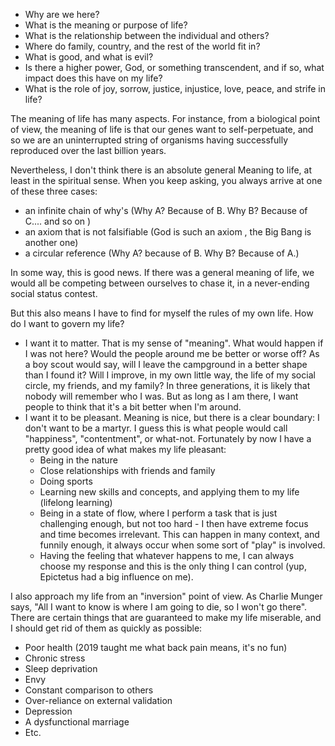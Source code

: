 - Why are we here?
- What is the meaning or purpose of life?
- What is the relationship between the individual and others?
- Where do family, country, and the rest of the world fit in?
- What is good, and what is evil?
- Is there a higher power, God, or something transcendent, and if so, what impact does this have on my life?
- What is the role of joy, sorrow, justice, injustice, love, peace, and strife in life?


The meaning of life has many aspects. For instance, from a biological point of view, the meaning of life is that our genes want to self-perpetuate, and so we are an uninterrupted string of organisms having successfully reproduced over the last billion years.

Nevertheless, I don't think there is an absolute general Meaning to life, at least in the spiritual sense. When you keep asking, you always arrive at one of these three cases:
- an infinite chain of why's (Why A? Because of B. Why B? Because of C.... and so on )
- an axiom that is not falsifiable (God is such an axiom , the Big Bang is another one)
- a circular reference (Why A? because of B. Why B? Because of A.)


In some way, this is good news. If there was a general meaning of life, we would all be competing between ourselves to chase it, in a never-ending social status contest.

But this also means I have to find for myself the rules of my own life. How do I want to govern my life?
- I want it to matter. That is my sense of "meaning". What would happen if I was not here? Would the people around me be better or worse off? As a boy scout would say, will I leave the campground in a better shape than I found it? Will I improve, in my own little way, the life of my social circle, my friends, and my family? In three generations, it is likely that nobody will remember who I was. But as long as I am there, I want people to think that it's a bit better when I'm around.
- I want it to be pleasant. Meaning is nice, but there is a clear boundary: I don't want to be a martyr. I guess this is what people would call "happiness", "contentment", or what-not. Fortunately by now I have a pretty good idea of what makes my life pleasant:
	- Being in the nature
	- Close relationships with friends and family
	- Doing sports
	- Learning new skills and concepts, and applying them to my life (lifelong learning)
	- Being in a state of flow, where I perform a task that is just challenging enough, but not too hard - I then have extreme focus and time becomes irrelevant. This can happen in many context, and funnily enough, it always occur when some sort of "play" is involved. 
	- Having the feeling that whatever happens to me, I can always choose my response and this is the only thing I can control (yup, Epictetus had a big influence on me).

I also approach my life from an "inversion" point of view. As Charlie Munger says, "All I want to know is where I am going to die, so I won't go there". There are certain things that are guaranteed to make my life miserable, and I should get rid of them as quickly as possible:
- Poor health (2019 taught me what back pain means, it's no fun)
- Chronic stress
- Sleep deprivation
- Envy
- Constant comparison to others
- Over-reliance on external validation
- Depression
- A dysfunctional marriage
- Etc.



